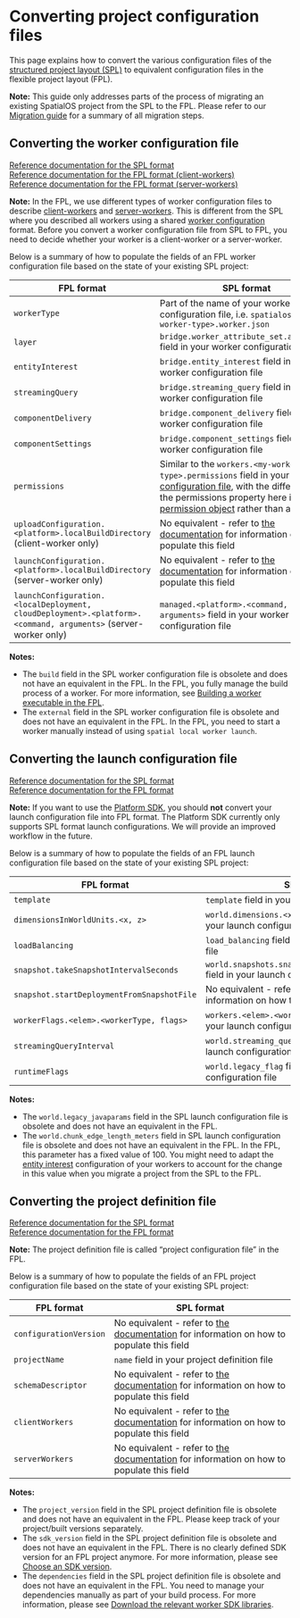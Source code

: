 # Converting project configuration files
This page explains how to convert the various configuration files of the [structured project layout (SPL)](https://docs.improbable.io/reference/latest/shared/reference/project-structure) to equivalent configuration files in the flexible project layout (FPL).

**Note:** This guide only addresses parts of the process of migrating an existing SpatialOS project from the SPL to the FPL. Please refer to our [Migration guide](migration-guide-master-page.md) for a summary of all migration steps.

## Converting the worker configuration file
[Reference documentation for the SPL format](https://docs.improbable.io/reference/latest/shared/worker-configuration/worker-configuration)<br/>
[Reference documentation for the FPL format (client-workers)](https://github.com/spatialos/FlexibleProjectExample/blob/master/docs/reference/client-worker-configuration.md)<br/>
[Reference documentation for the FPL format (server-workers)](https://github.com/spatialos/FlexibleProjectExample/blob/master/docs/reference/server-worker-configuration.md)

**Note:** In the FPL, we use different types of worker configuration files to describe [client-workers](https://github.com/spatialos/FlexibleProjectExample/blob/master/docs/reference/client-worker-configuration.md) and [server-workers](https://github.com/spatialos/FlexibleProjectExample/blob/master/docs/reference/server-worker-configuration.md). This is different from the SPL where you described all workers using a shared [worker configuration](https://docs.improbable.io/reference/latest/shared/worker-configuration/worker-configuration) format. Before you convert a worker configuration file from SPL to FPL, you need to decide whether your worker is a client-worker or a server-worker.

Below is a summary of how to populate the fields of an FPL worker configuration file based on the state of your existing SPL project:

| FPL format | SPL format |
| --- | --- |
| `workerType` | Part of the name of your worker configuration file, i.e. `spatialos.<my-worker-type>.worker.json` |
| `layer` | `bridge.worker_attribute_set.attributes` field in your worker configuration file |
| `entityInterest` | `bridge.entity_interest` field in your worker configuration file |
| `streamingQuery` | `bridge.streaming_query` field in your worker configuration file |
| `componentDelivery` | `bridge.component_delivery` field in your worker configuration file |
| `componentSettings` | `bridge.component_settings` field in your worker configuration file |
| `permissions` | Similar to the `workers.<my-worker-type>.permissions` field in your [launch configuration file](https://docs.improbable.io/reference/latest/shared/reference/file-formats/launch-config#launch-configuration-file), with the difference that the permissions property here is a single [permission object](https://docs.improbable.io/reference/latest/shared/worker-configuration/permissions#worker-permissions) rather than an array |
| `uploadConfiguration.<platform>.localBuildDirectory` (client-worker only) | No equivalent - refer to [the documentation](https://github.com/spatialos/FlexibleProjectExample/blob/master/docs/reference/client-worker-configuration.md) for information on how to populate this field |
| `launchConfiguration.<platform>.localBuildDirectory` (server-worker only) | No equivalent - refer to [the documentation](https://github.com/spatialos/FlexibleProjectExample/blob/master/docs/reference/client-worker-configuration.md) for information on how to populate this field |
| `launchConfiguration.<localDeployment, cloudDeployment>.<platform>.<command, arguments>` (server-worker only) | `managed.<platform>.<command, arguments>` field in your worker configuration file |

**Notes:**
- The `build` field in the SPL worker configuration file is obsolete and does not have an equivalent in the FPL. In the FPL, you fully manage the build process of a worker. For more information, see [Building a worker executable in the FPL](../build-process/worker-build-process.md).
- The `external` field in the SPL worker configuration file is obsolete and does not have an equivalent in the FPL. In the FPL, you need to start a worker manually instead of using `spatial local worker launch`.

## Converting the launch configuration file
[Reference documentation for the SPL format](https://docs.improbable.io/reference/latest/shared/reference/file-formats/launch-config#launch-configuration-file)<br/>
[Reference documentation for the FPL format](https://github.com/spatialos/FlexibleProjectExample/blob/master/docs/reference/launch-configuration.md)

**Note:** If you want to use the [Platform SDK](https://docs.improbable.io/reference/latest/platform-sdk/introduction), you should **not** convert your launch configuration file into FPL format. The Platform SDK currently only supports SPL format launch configurations. We will provide an improved workflow in the future.

Below is a summary of how to populate the fields of an FPL launch configuration file based on the state of your existing SPL project:

| FPL format | SPL format |
| --- | --- |
| `template` | `template` field in your launch configuration file |
| `dimensionsInWorldUnits.<x, z>` | `world.dimensions.<xMeters, zMeters>` field in your launch configuration file |
| `loadBalancing` | `load_balancing` field in your launch configuration file |
| `snapshot.takeSnapshotIntervalSeconds` | `world.snapshots.snapshot_write_period_seconds` field in your launch configuration file |
| `snapshot.startDeploymentFromSnapshotFile`| No equivalent - refer to [the documentation](https://github.com/spatialos/FlexibleProjectExample/blob/master/docs/reference/launch-configuration.md) for information on how to populate this field |
| `workerFlags.<elem>.<workerType, flags>` | `workers.<elem>.<worker_type, flags>` field in your launch configuration file |
| `streamingQueryInterval` | `world.streaming_query_interval` field in your launch configuration file |
| `runtimeFlags` | `world.legacy_flag` field in your launch configuration file |

**Notes:**
- The `world.legacy_javaparams` field in the SPL launch configuration file is obsolete and does not have an equivalent in the FPL.
- The `world.chunk_edge_length_meters` field in SPL launch configuration file is obsolete and does not have an equivalent in the FPL. In the FPL, this parameter has a fixed value of 100. You might need to adapt the [entity interest](https://docs.improbable.io/reference/latest/shared/worker-configuration/bridge-config#entity-interest) configuration of your workers to account for the change in this value when you migrate a project from the SPL to the FPL.

## Converting the project definition file
[Reference documentation for the SPL format](https://docs.improbable.io/reference/latest/shared/reference/file-formats/spatialos-json#project-definition-file-spatialos-json)<br/>
[Reference documentation for the FPL format](https://github.com/spatialos/FlexibleProjectExample/blob/master/docs/reference/project-configuration.md)

**Note:** The project definition file is called “project configuration file” in the FPL.

Below is a summary of how to populate the fields of an FPL project configuration file based on the state of your existing SPL project:

| FPL format | SPL format |
| --- | --- |
| `configurationVersion` | No equivalent - refer to [the documentation](https://github.com/spatialos/FlexibleProjectExample/blob/master/docs/reference/project-configuration.md) for information on how to populate this field |
| `projectName` | `name` field in your project definition file |
| `schemaDescriptor` | No equivalent - refer to [the documentation](https://github.com/spatialos/FlexibleProjectExample/blob/master/docs/reference/project-configuration.md) for information on how to populate this field |
| `clientWorkers` | No equivalent - refer to [the documentation](https://github.com/spatialos/FlexibleProjectExample/blob/master/docs/reference/project-configuration.md) for information on how to populate this field |
| `serverWorkers` | No equivalent - refer to [the documentation](https://github.com/spatialos/FlexibleProjectExample/blob/master/docs/reference/project-configuration.md) for information on how to populate this field |

**Notes:**
- The `project_version` field in the SPL project definition file is obsolete and does not have an equivalent in the FPL. Please keep track of your project/built versions separately.
- The `sdk_version` field in the SPL project definition file is obsolete and does not have an equivalent in the FPL. There is no clearly defined SDK version for an FPL project anymore. For more information, please see [Choose an SDK version](../build-process/worker-build-process.md#choose-an-sdk-version).
- The `dependencies` field in the SPL project definition file is obsolete and does not have an equivalent in the FPL. You need to manage your dependencies manually as part of your build process. For more information, please see [Download the relevant worker SDK libraries](../build-process/worker-build-process.md#download-the-relevant-worker-sdk-libraries).
